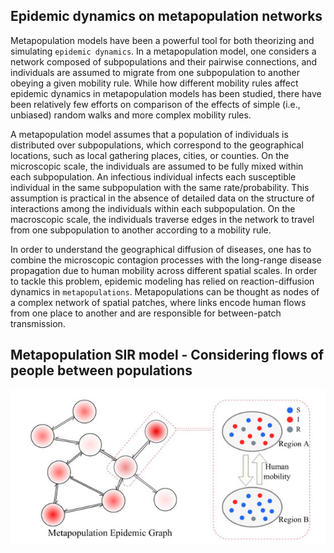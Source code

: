 

## Epidemic dynamics on metapopulation networks
 
Metapopulation models have been a powerful tool for both theorizing and simulating ``epidemic dynamics``. In
a metapopulation model, one considers a network composed of subpopulations and their pairwise connections,
and individuals are assumed to migrate from one subpopulation to another obeying a given mobility rule. While
how different mobility rules affect epidemic dynamics in metapopulation models has been studied, there have been
relatively few efforts on comparison of the effects of simple (i.e., unbiased) random walks and more complex
mobility rules. 

A metapopulation model assumes that a population of individuals is distributed over subpopulations, which correspond to the geographical locations, such as local gathering places, cities, or counties. On the microscopic scale, the individuals are assumed to be fully mixed within each subpopulation. An infectious individual infects each susceptible individual in the same subpopulation with the same rate/probability. This assumption is practical in the absence of detailed data on the structure of interactions among the individuals within each subpopulation. On the macroscopic scale, the individuals traverse edges in the network to travel from one subpopulation to another according to a mobility rule.

In order to understand the geographical diffusion of diseases, one has to combine the microscopic contagion processes with the long-range disease propagation due to human mobility across different spatial scales. In order to tackle this problem, epidemic modeling has relied on reaction-diffusion dynamics in ``metapopulations``. Metapopulations can be thought as nodes of a complex network of spatial patches, where links encode human flows from one place to another and are responsible for between-patch transmission.

## Metapopulation SIR model - Considering flows of people between populations

<center>

![MetapopSIR](MetaSIR2.jpeg)

</center>

